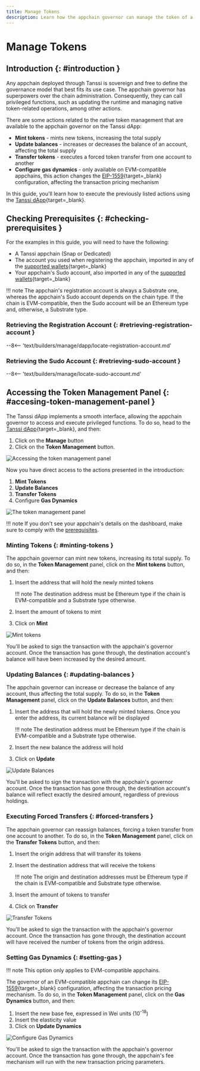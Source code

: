 ```yaml
---
title: Manage Tokens
description: Learn how the appchain governor can manage the token of a Tanssi-powered appchain using the dApp to mint them, configure the EIP-1559 fee market, and more.
---
```


# Manage Tokens

## Introduction {: #introduction }

Any appchain deployed through Tanssi is sovereign and free to define the governance model that best fits its use case. The appchain governor has superpowers over the chain administration. Consequently, they can call privileged functions, such as updating the runtime and managing native token-related operations, among other actions.

There are some actions related to the native token management that are available to the appchain governor on the Tanssi dApp:

- **Mint tokens** - mints new tokens, increasing the total supply
- **Update balances** - increases or decreases the balance of an account, affecting the total supply
- **Transfer tokens** - executes a forced token transfer from one account to another
- **Configure gas dynamics** - only available on EVM-compatible appchains, this action changes the [EIP-1559](https://github.com/ethereum/EIPs/blob/master/EIPS/eip-1559.md){target=\_blank} configuration, affecting the transaction pricing mechanism

In this guide, you'll learn how to execute the previously listed actions using the [Tanssi dApp](https://apps.tanssi.network){target=\_blank}.

## Checking Prerequisites {: #checking-prerequisites }

For the examples in this guide, you will need to have the following:

- A Tanssi appchain (Snap or Dedicated)
- The account you used when registering the appchain, imported in any of the [supported wallets](/builders/deploy/dapp/#supported-wallets){target=\_blank}
- Your appchain's Sudo account, also imported in any of the [supported wallets](/builders/deploy/dapp/#supported-wallets){target=\_blank}

!!! note
    The appchain's registration account is always a Substrate one, whereas the appchain's Sudo account depends on the chain type. If the chain is EVM-compatible, then the Sudo account will be an Ethereum type and, otherwise, a Substrate type.

### Retrieving the Registration Account {: #retrieving-registration-account }

--8<-- 'text/builders/manage/dapp/locate-registration-account.md'

### Retrieving the Sudo Account {: #retrieving-sudo-account }

--8<-- 'text/builders/manage/locate-sudo-account.md'

## Accessing the Token Management Panel {: #accesing-token-management-panel }

The Tanssi dApp implements a smooth interface, allowing the appchain governor to access and execute privileged functions. To do so, head to the [Tanssi dApp](https://apps.tanssi.network/){target=\_blank}, and then:

1. Click on the **Manage** button
2. Click on the **Token Management** button.

![Accessing the token management panel](/images/builders/manage/dapp/token-management/token-management-3.webp)

Now you have direct access to the actions presented in the introduction:

1. **Mint Tokens**
2. **Update Balances**
3. **Transfer Tokens**
4. Configure **Gas Dynamics** 

![The token management panel](/images/builders/manage/dapp/token-management/token-management-4.webp)

!!! note
    If you don't see your appchain's details on the dashboard, make sure to comply with the [prerequisites](#checking-prerequisites).

### Minting Tokens {: #minting-tokens }

The appchain governor can mint new tokens, increasing its total supply. To do so, in the **Token Management** panel, click on the **Mint tokens** button, and then:

1. Insert the address that will hold the newly minted tokens

    !!! note
        The destination address must be Ethereum type if the chain is EVM-compatible and a Substrate type otherwise.

2. Insert the amount of tokens to mint
3. Click on **Mint**

![Mint tokens](/images/builders/manage/dapp/token-management/token-management-5.webp)

You'll be asked to sign the transaction with the appchain's governor account. Once the transaction has gone through, the destination account's balance will have been increased by the desired amount.

### Updating Balances {: #updating-balances }

The appchain governor can increase or decrease the balance of any account, thus affecting the total supply. To do so, in the **Token Management** panel, click on the **Update Balances** button, and then:

1. Insert the address that will hold the newly minted tokens. Once you enter the address, its current balance will be displayed

    !!! note
        The destination address must be Ethereum type if the chain is EVM-compatible and a Substrate type otherwise.
    
2. Insert the new balance the address will hold
3. Click on **Update**

![Update Balances](/images/builders/manage/dapp/token-management/token-management-6.webp)

You'll be asked to sign the transaction with the appchain's governor account. Once the transaction has gone through, the destination account's balance will reflect exactly the desired amount, regardless of previous holdings.

### Executing Forced Transfers {: #forced-transfers }

The appchain governor can reassign balances, forcing a token transfer from one account to another. To do so, in the **Token Management** panel, click on the **Transfer Tokens** button, and then:

1. Insert the origin address that will transfer its tokens
2. Insert the destination address that will receive the tokens

    !!! note
        The origin and destination addresses must be Ethereum type if the chain is EVM-compatible and Substrate type otherwise.

3. Insert the amount of tokens to transfer
4. Click on **Transfer**

![Transfer Tokens](/images/builders/manage/dapp/token-management/token-management-7.webp)

You'll be asked to sign the transaction with the appchain's governor account. Once the transaction has gone through, the destination account will have received the number of tokens from the origin address.

### Setting Gas Dynamics {: #setting-gas }

!!! note
    This option only applies to EVM-compatible appchains.

The governor of an EVM-compatible appchain can change its [EIP-1559](https://github.com/ethereum/EIPs/blob/master/EIPS/eip-1559.md){target=\_blank} configuration, affecting the transaction pricing mechanism. To do so, in the **Token Management** panel, click on the **Gas Dynamics** button, and then:

1. Insert the new base fee, expressed in Wei units (10<sup>-18</sup>)
2. Insert the elasticity value
3. Click on **Update Dynamics**

![Configure Gas Dynamics](/images/builders/manage/dapp/token-management/token-management-8.webp)

You'll be asked to sign the transaction with the appchain's governor account. Once the transaction has gone through, the appchain's fee mechanism will run with the new transaction pricing parameters.